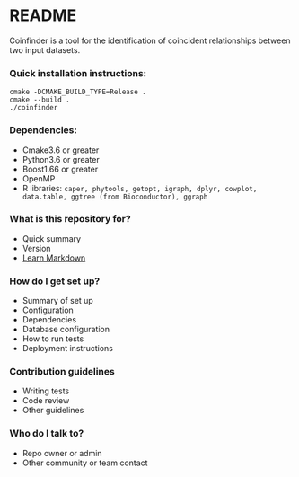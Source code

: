 # README #

Coinfinder is a tool for the identification of coincident relationships between two input datasets.  

### Quick installation instructions: ###

```
cmake -DCMAKE_BUILD_TYPE=Release .  
cmake --build .  
./coinfinder  
```

### Dependencies: ###

* Cmake3.6 or greater
* Python3.6 or greater
* Boost1.66 or greater 
* OpenMP
* R libraries: `caper, phytools, getopt, igraph, dplyr, cowplot, data.table, ggtree (from Bioconductor), ggraph`

### What is this repository for? ###

* Quick summary
* Version
* [Learn Markdown](https://bitbucket.org/tutorials/markdowndemo)

### How do I get set up? ###

* Summary of set up
* Configuration
* Dependencies
* Database configuration
* How to run tests
* Deployment instructions

### Contribution guidelines ###

* Writing tests
* Code review
* Other guidelines

### Who do I talk to? ###

* Repo owner or admin
* Other community or team contact
